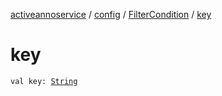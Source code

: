 [activeannoservice](../../index.md) / [config](../index.md) / [FilterCondition](index.md) / [key](./key.md)

# key

`val key: `[`String`](https://kotlinlang.org/api/latest/jvm/stdlib/kotlin/-string/index.html)